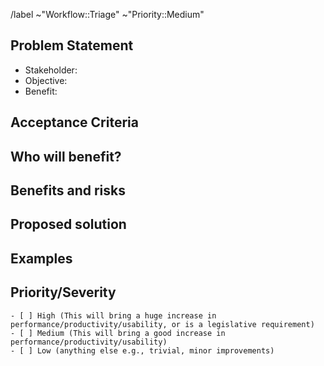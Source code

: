 <!-- Please do not change the below as it helps us to classify new issues. You are welcome to choose additional labels as needed. -->
/label ~"Workflow::Triage" ~"Priority::Medium"
## Problem Statement
<!-- As a _____ (stakeholder/type of user), I want to _____ (goal/objective), so that ______ (benefit/result) !-->
- Stakeholder:
- Objective:
- Benefit:

## Acceptance Criteria
<!-- This might only be one part, but may involve multiple sections !-->

## Who will benefit?
<!-- Will this fix a problem that only one user has, or will it benefit a lot of people? !-->

## Benefits and risks
<!-- 
    What benefits does this bring? E.g.
        - reduced support issues
        - save error prone manual checks
        - automate manually intensive tasks
        
    What risks might this introduce? E.g.
        - May result in more data being shared with staff
        - Requires training materials to be updated
!-->

## Proposed solution
<!-- How would you like to see this issue resolved? !-->

## Examples
<!-- Are there any examples of this which exist in other software? !-->

## Priority/Severity
<!-- Please place an "X" inside the square brackets "[]" for the appropriate priority. Please provide information on what factors contribute to this priority/severity. The priority and severity assigned may be different to this !-->
```
- [ ] High (This will bring a huge increase in performance/productivity/usability, or is a legislative requirement)
- [ ] Medium (This will bring a good increase in performance/productivity/usability)
- [ ] Low (anything else e.g., trivial, minor improvements)
```